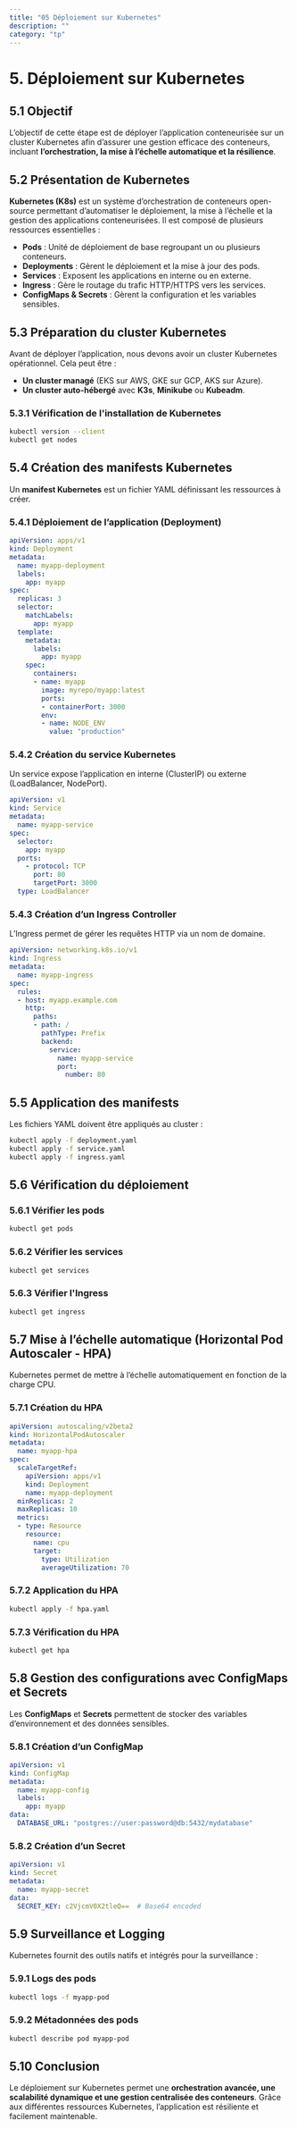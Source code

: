 ```yaml
---
title: "05 Déploiement sur Kubernetes"
description: ""
category: "tp"
---
```


# 5. Déploiement sur Kubernetes

## 5.1 Objectif
L’objectif de cette étape est de déployer l’application conteneurisée sur un cluster Kubernetes afin d’assurer une gestion efficace des conteneurs, incluant **l’orchestration, la mise à l’échelle automatique et la résilience**.

## 5.2 Présentation de Kubernetes
**Kubernetes (K8s)** est un système d’orchestration de conteneurs open-source permettant d’automatiser le déploiement, la mise à l’échelle et la gestion des applications conteneurisées. Il est composé de plusieurs ressources essentielles :

- **Pods** : Unité de déploiement de base regroupant un ou plusieurs conteneurs.
- **Deployments** : Gèrent le déploiement et la mise à jour des pods.
- **Services** : Exposent les applications en interne ou en externe.
- **Ingress** : Gère le routage du trafic HTTP/HTTPS vers les services.
- **ConfigMaps & Secrets** : Gèrent la configuration et les variables sensibles.

## 5.3 Préparation du cluster Kubernetes
Avant de déployer l’application, nous devons avoir un cluster Kubernetes opérationnel. Cela peut être :
- **Un cluster managé** (EKS sur AWS, GKE sur GCP, AKS sur Azure).
- **Un cluster auto-hébergé** avec **K3s**, **Minikube** ou **Kubeadm**.

### 5.3.1 Vérification de l'installation de Kubernetes
```bash
kubectl version --client
kubectl get nodes
```

## 5.4 Création des manifests Kubernetes
Un **manifest Kubernetes** est un fichier YAML définissant les ressources à créer.

### 5.4.1 Déploiement de l’application (Deployment)
```yaml
apiVersion: apps/v1
kind: Deployment
metadata:
  name: myapp-deployment
  labels:
    app: myapp
spec:
  replicas: 3
  selector:
    matchLabels:
      app: myapp
  template:
    metadata:
      labels:
        app: myapp
    spec:
      containers:
      - name: myapp
        image: myrepo/myapp:latest
        ports:
        - containerPort: 3000
        env:
        - name: NODE_ENV
          value: "production"
```

### 5.4.2 Création du service Kubernetes
Un service expose l’application en interne (ClusterIP) ou externe (LoadBalancer, NodePort).

```yaml
apiVersion: v1
kind: Service
metadata:
  name: myapp-service
spec:
  selector:
    app: myapp
  ports:
    - protocol: TCP
      port: 80
      targetPort: 3000
  type: LoadBalancer
```

### 5.4.3 Création d’un Ingress Controller
L’Ingress permet de gérer les requêtes HTTP via un nom de domaine.

```yaml
apiVersion: networking.k8s.io/v1
kind: Ingress
metadata:
  name: myapp-ingress
spec:
  rules:
  - host: myapp.example.com
    http:
      paths:
      - path: /
        pathType: Prefix
        backend:
          service:
            name: myapp-service
            port:
              number: 80
```

## 5.5 Application des manifests
Les fichiers YAML doivent être appliqués au cluster :
```bash
kubectl apply -f deployment.yaml
kubectl apply -f service.yaml
kubectl apply -f ingress.yaml
```

## 5.6 Vérification du déploiement
### 5.6.1 Vérifier les pods
```bash
kubectl get pods
```
### 5.6.2 Vérifier les services
```bash
kubectl get services
```
### 5.6.3 Vérifier l'Ingress
```bash
kubectl get ingress
```

## 5.7 Mise à l’échelle automatique (Horizontal Pod Autoscaler - HPA)
Kubernetes permet de mettre à l’échelle automatiquement en fonction de la charge CPU.

### 5.7.1 Création du HPA
```yaml
apiVersion: autoscaling/v2beta2
kind: HorizontalPodAutoscaler
metadata:
  name: myapp-hpa
spec:
  scaleTargetRef:
    apiVersion: apps/v1
    kind: Deployment
    name: myapp-deployment
  minReplicas: 2
  maxReplicas: 10
  metrics:
  - type: Resource
    resource:
      name: cpu
      target:
        type: Utilization
        averageUtilization: 70
```

### 5.7.2 Application du HPA
```bash
kubectl apply -f hpa.yaml
```

### 5.7.3 Vérification du HPA
```bash
kubectl get hpa
```

## 5.8 Gestion des configurations avec ConfigMaps et Secrets
Les **ConfigMaps** et **Secrets** permettent de stocker des variables d’environnement et des données sensibles.

### 5.8.1 Création d’un ConfigMap
```yaml
apiVersion: v1
kind: ConfigMap
metadata:
  name: myapp-config
  labels:
    app: myapp
data:
  DATABASE_URL: "postgres://user:password@db:5432/mydatabase"
```

### 5.8.2 Création d’un Secret
```yaml
apiVersion: v1
kind: Secret
metadata:
  name: myapp-secret
data:
  SECRET_KEY: c2VjcmV0X2tleQ==  # Base64 encoded
```

## 5.9 Surveillance et Logging
Kubernetes fournit des outils natifs et intégrés pour la surveillance :

### 5.9.1 Logs des pods
```bash
kubectl logs -f myapp-pod
```

### 5.9.2 Métadonnées des pods
```bash
kubectl describe pod myapp-pod
```

## 5.10 Conclusion
Le déploiement sur Kubernetes permet une **orchestration avancée, une scalabilité dynamique et une gestion centralisée des conteneurs**. Grâce aux différentes ressources Kubernetes, l’application est résiliente et facilement maintenable.

